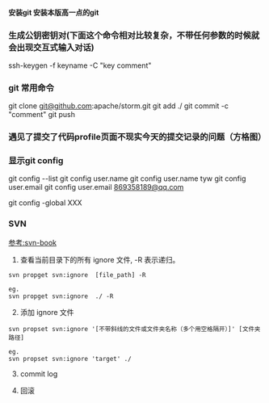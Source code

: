 #### 安装git 安装本版高一点的git

### 生成公钥密钥对(下面这个命令相对比较复杂，不带任何参数的时候就会出现交互式输入对话)
ssh-keygen -f keyname -C "key comment"

### git 常用命令
git clone git@github.com:apache/storm.git
git add ./
git commit -c "comment"
git push


### 遇见了提交了代码profile页面不现实今天的提交记录的问题（方格图）

### 显示git config
git config --list
git config user.name
git config user.name tyw
git config user.email
git config user.email 869358189@qq.com

git config -global XXX

### SVN

[参考:svn-book](http://svnbook.red-bean.com/en/1.7/index.html)

1. 查看当前目录下的所有 ignore 文件, -R 表示递归。

```
svn propget svn:ignore  [file_path] -R

eg.
svn propget svn:ignore  ./ -R
```

2. 添加 ignore 文件

```
svn propset svn:ignore '[不带斜线的文件或文件夹名称（多个用空格隔开）]' [文件夹路径]

eg.
svn propset svn:ignore 'target' ./
```

3. commit log

4. 回滚